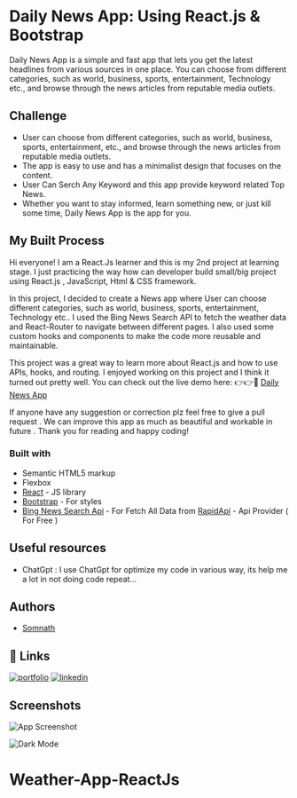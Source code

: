 
# Daily News App: Using React.js & Bootstrap

Daily News App is a simple and fast app that lets you get the latest headlines from various sources in one place. You can choose from different categories, such as world, business, sports, entertainment, Technology etc., and browse through the news articles from reputable media outlets.

## Challenge
- User can choose from different categories, such as world, business, sports, entertainment, etc., and browse through the news articles from reputable media outlets.
- The app is easy to use and has a minimalist design that focuses on the content.
- User Can Serch Any Keyword and this app provide keyword related Top News.
- Whether you want to stay informed, learn something new, or just kill some time, Daily News App is the app for you.
## My Built Process


Hi everyone! I am a React.Js learner and this is my 2nd project at learning stage. I just practicing the way how can developer build small/big project using React.js , JavaScript, Html & CSS framework.

In this project, I decided to create a News app where User can choose  different categories, such as world, business, sports, entertainment, Technology etc.. I used the Bing News Search API to fetch the weather data and React-Router to navigate between different pages. I also used some custom hooks and components to make the code more reusable and maintainable.

This project was a great way to learn more about React.js and how to use APIs, hooks, and routing. I enjoyed working on this project and I think it turned out pretty well. You can check out the live demo here: 👉👉👊 [Daily News App](https://reactjs.org/)

If anyone have any suggestion or correction plz feel free to give a pull request . We can improve this app as much as beautiful and workable in future . Thank you for reading and happy coding!
### Built with

- Semantic HTML5 markup
- Flexbox
- [React](https://reactjs.org/) - JS library
- [Bootstrap](https://getbootstrap.com/) - For styles
- [Bing News Search Api](https://rapidapi.com/microsoft-azure-org-microsoft-cognitive-services/api/bing-news-search1/) - For Fetch All Data from [RapidApi](https://rapidapi.com/) - Api Provider ( For Free )

## Useful resources
- ChatGpt : I use ChatGpt for optimize my code in various way, its help me a lot in not doing code repeat...
## Authors

- [Somnath](https://github.com/SomnathBhunia-dev)


## 🔗 Links
[![portfolio](https://img.shields.io/badge/my_portfolio-000?style=for-the-badge&logo=ko-fi&logoColor=white)](https://github.com/SomnathBhunia-dev)
[![linkedin](https://img.shields.io/badge/linkedin-0A66C2?style=for-the-badge&logo=linkedin&logoColor=white)](https://www.linkedin.com/in/somnath-bhunia-web-developer)


## Screenshots

![App Screenshot](https://user-images.githubusercontent.com/114075731/228539097-ce6bf818-aa1f-4c44-9b20-47cd81d11f73.png)


![Dark Mode ](https://user-images.githubusercontent.com/114075731/228539416-c94cf239-d454-49ef-86ab-ecb34c6cc245.png)
# Weather-App-ReactJs
